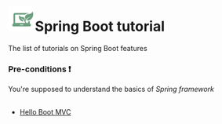 # <img src="https://raw.githubusercontent.com/bobocode-projects/resources/master/image/logo_transparent_background.png" height=50/>Spring Boot tutorial
The list of tutorials on Spring Boot features

### Pre-conditions :heavy_exclamation_mark:
You're supposed to understand the basics of *Spring framework*
##
* [Hello Boot MVC](https://github.com/bobocode-projects/spring-boot-tutorial/tree/master/hello-boot-mvc)

